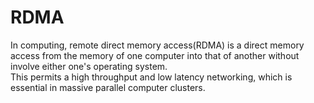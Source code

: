 # RDMA

  In computing, remote direct memory access(RDMA) is a direct memory access from the memory
of one computer into that of another without involve either one's operating system.<br>
  This permits a high throughput and low latency networking, which is essential in massive
parallel computer clusters.
